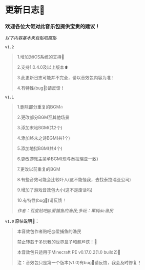 # 更新日志📝
### 欢迎各位大佬对此音乐包提供宝贵的建议！
*以下内容基本来自贴吧原贴*

`v1.2`
> 1.增加对iOS系统的支持🍎
> 
> 2.支持1.0.4.0及以上版本⬆️
> 
> 3.此更新日志可能并不完全，请以音效包内容为准！
> 
> 4.有特性(bug🐛)请反馈！
 
`v1.1`
> 1.删除部分重复的BGM🔥
> 
> 2.更改部分BGM至其他场景
> 
> 3.添加末地BGM(共2个)
> 
> 4.添加终末之诗BGM(共1个)
> 
> 5.添加地狱BGM(共4个)
> 
> 6.更改游戏主菜单BGM(现与泰拉瑞亚一致)
> 
> 7.更改以前重复的BGM
> 
> 8.有些音效可能会比较吓人(这不能怪我，去找泰拉瑞亚公司)
> 
> 9.增加了游戏音效包大小(这不是废话吗)
> 
> 10.有特性(bug🐛)请反馈！
> 
> *作者：百度贴吧@爱捕鱼的渔民;多玩：單純de渔民*

`v1.0`
原帖说明🤖：
> 本音效包作者贴吧@爱捕鱼的渔民
> 
> 禁止转载于多玩我的世界盒子和葫芦侠！🚫
> 
> 本音效包只适用于Minecraft PE v0.17.0.2(1.0 build2)📌
> 
> 注：音效包只是第一个版本(v1.0)有bug🐛请反馈，我会及时修复！
